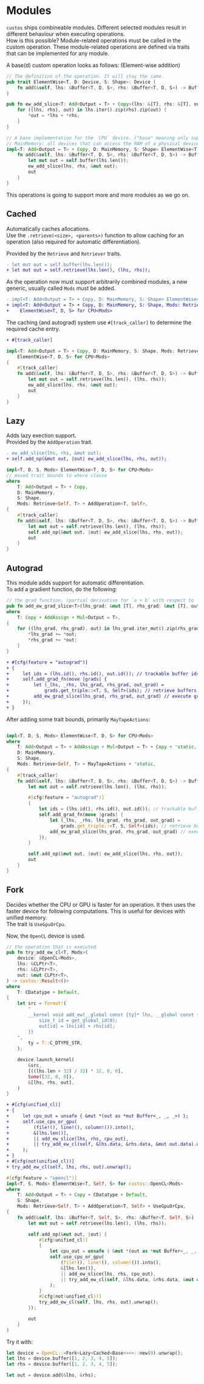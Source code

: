 # Modules

`custos` ships combineable modules. Different selected modules result in different behaviour when executing operations.<br>
How is this possible? Module-related operations must be called in the custom operation. These module-related operations are defined via traits that can be implemented for any module.

A base(d) custom operation looks as follows:
(Element-wise addition)
```rust
// The definition of the operation. It will stay the same.
pub trait ElementWise<T, D: Device, S: Shape>: Device {
    fn add(&self, lhs: &Buffer<T, D, S>, rhs: &Buffer<T, D, S>) -> Buffer<T, Self, S>;
}

pub fn ew_add_slice<T: Add<Output = T> + Copy>(lhs: &[T], rhs: &[T], out: &mut [T]) {
    for ((lhs, rhs), out) in lhs.iter().zip(rhs).zip(out) {
        *out = *lhs + *rhs;
    }
}

// A base implementation for the `CPU` device. ("base" meaning only supporting the `Base` module)
// MainMemory: all devices that can access the RAM of a physical device. (e.g. device with unified memory )
impl<T: Add<Output = T> + Copy, D: MainMemory, S: Shape> ElementWise<T, D, S> for CPU {
    fn add(&self, lhs: &Buffer<T, D, S>, rhs: &Buffer<T, D, S>) -> Buffer<T, Self, S> {
        let mut out = self.buffer(lhs.len());
        ew_add_slice(lhs, rhs, &mut out);
        out
    }
}

```

This operations is going to support more and more modules as we go on.


## Cached

Automatically caches allocations.<br>
Use the `.retrieve(<size>, <parents>)` function to allow caching for an operation (also required for automatic differentiation).

Provided by the `Retrieve` and `Retriever` traits.

```diff
- let mut out = self.buffer(lhs.len());
+ let mut out = self.retrieve(lhs.len(), (lhs, rhs));
```

As the operation now must support arbitrarily combined modules, a new generic, usually called `Mods` must be added. 

```diff
- impl<T: Add<Output = T> + Copy, D: MainMemory, S: Shape> ElementWise<T, D, S> for CPU {
+ impl<T: Add<Output = T> + Copy, D: MainMemory, S: Shape, Mods: Retrieve<Self, T>>
+    ElementWise<T, D, S> for CPU<Mods>
```

The caching (and autograd) system use `#[track_caller]` to determine the required cache entry.

```diff
+ #[track_caller]
```

```rust
impl<T: Add<Output = T> + Copy, D: MainMemory, S: Shape, Mods: Retrieve<Self, T>>
    ElementWise<T, D, S> for CPU<Mods>
{
    #[track_caller]
    fn add(&self, lhs: &Buffer<T, D, S>, rhs: &Buffer<T, D, S>) -> Buffer<T, Self, S> {
        let mut out = self.retrieve(lhs.len(), (lhs, rhs));
        ew_add_slice(lhs, rhs, &mut out);
        out
    }
}
```


## Lazy

Adds lazy exection support.<br>
Provided by the `AddOperation` trait.

```diff
- ew_add_slice(lhs, rhs, &mut out);
+ self.add_op(&mut out, |out| ew_add_slice(lhs, rhs, out));
```

```rust
impl<T, D, S, Mods> ElementWise<T, D, S> for CPU<Mods>
// moved trait bounds to where clause
where
    T: Add<Output = T> + Copy,
    D: MainMemory,
    S: Shape,
    Mods: Retrieve<Self, T> + AddOperation<T, Self>,
{
    #[track_caller]
    fn add(&self, lhs: &Buffer<T, D, S>, rhs: &Buffer<T, D, S>) -> Buffer<T, Self, S> {
        let mut out = self.retrieve(lhs.len(), (lhs, rhs));
        self.add_op(&mut out, |out| ew_add_slice(lhs, rhs, out));
        out
    }
}
```

## Autograd

This module adds support for automatic differentiation.<br>
To add a gradient function, do the following:

```rust
// the grad function. (partial derivative for `a + b` with respect to `a` and `b` and chain rule) 
pub fn add_ew_grad_slice<T>(lhs_grad: &mut [T], rhs_grad: &mut [T], out: &[T])
where
    T: Copy + AddAssign + Mul<Output = T>,
{
    for ((lhs_grad, rhs_grad), out) in lhs_grad.iter_mut().zip(rhs_grad).zip(out) {
        *lhs_grad += *out;
        *rhs_grad += *out;
    }
}
```

```diff
+ #[cfg(feature = "autograd")]
+ {
+     let ids = (lhs.id(), rhs.id(), out.id()); // trackable buffer ids
+     self.add_grad_fn(move |grads| {
+         let (_lhs, _rhs, lhs_grad, rhs_grad, out_grad) =
+             grads.get_triple::<T, S, Self>(ids); // retrieve buffers from gradient cache
+         add_ew_grad_slice(lhs_grad, rhs_grad, out_grad) // execute grad function
+     });
+ }
```
After adding some trait bounds, primarily `MayTapeActions`:

```rust

impl<T, D, S, Mods> ElementWise<T, D, S> for CPU<Mods>
where
    T: Add<Output = T> + AddAssign + Mul<Output = T> + Copy + 'static,
    D: MainMemory,
    S: Shape,
    Mods: Retrieve<Self, T> + MayTapeActions + 'static,
{
    #[track_caller]
    fn add(&self, lhs: &Buffer<T, D, S>, rhs: &Buffer<T, D, S>) -> Buffer<T, Self, S> {
        let mut out = self.retrieve(lhs.len(), (lhs, rhs));

        #[cfg(feature = "autograd")]
        {
            let ids = (lhs.id(), rhs.id(), out.id()); // trackable buffer ids
            self.add_grad_fn(move |grads| {
                let (_lhs, _rhs, lhs_grad, rhs_grad, out_grad) =
                    grads.get_triple::<T, S, Self>(ids); // retrieve buffers from gradient cache
                add_ew_grad_slice(lhs_grad, rhs_grad, out_grad) // execute grad function
            });
        }

        self.add_op(&mut out, |out| ew_add_slice(lhs, rhs, out));
        out
    }
}
```

## Fork

Decides whether the CPU or GPU is faster for an operation. It then uses the faster device for following computations. This is useful for devices with unified memory.<br>
The trait is `UseGpuOrCpu`.

Now, the `OpenCL` device is used.

```rust
// the operation that is executed
pub fn try_add_ew_cl<T, Mods>(
    device: &OpenCL<Mods>,
    lhs: &CLPtr<T>,
    rhs: &CLPtr<T>,
    out: &mut CLPtr<T>,
) -> custos::Result<()>
where
    T: CDatatype + Default,
{
    let src = format!(
        "
        __kernel void add_ew(__global const {ty}* lhs, __global const {ty}* rhs, __global {ty}* out) {{
            size_t id = get_global_id(0);
            out[id] = lhs[id] + rhs[id];
        }}
    ",
        ty = T::C_DTYPE_STR,
    );

    device.launch_kernel(
        &src,
        [((lhs.len + 32) / 32) * 32, 0, 0],
        Some([32, 0, 0]),
        &[lhs, rhs, out],
    )
}
```

```diff
+ #[cfg(unified_cl)]
+ {
+     let cpu_out = unsafe { &mut *(out as *mut Buffer<_, _, _>) };
+     self.use_cpu_or_gpu(
+         (file!(), line!(), column!()).into(),
+         &[lhs.len()],
+         || add_ew_slice(lhs, rhs, cpu_out),
+         || try_add_ew_cl(self, &lhs.data, &rhs.data, &mut out.data).unwrap(),
+     );
+ }
+ #[cfg(not(unified_cl))]
+ try_add_ew_cl(self, lhs, rhs, out).unwrap();
```

```rust
#[cfg(feature = "opencl")]
impl<T, S, Mods> ElementWise<T, Self, S> for custos::OpenCL<Mods>
where
    T: Add<Output = T> + Copy + CDatatype + Default,
    S: Shape,
    Mods: Retrieve<Self, T> + AddOperation<T, Self> + UseGpuOrCpu,
{
    fn add(&self, lhs: &Buffer<T, Self, S>, rhs: &Buffer<T, Self, S>) -> Buffer<T, Self, S> {
        let mut out = self.retrieve(lhs.len(), (lhs, rhs));

        self.add_op(&mut out, |out| {
            #[cfg(unified_cl)]
            {
                let cpu_out = unsafe { &mut *(out as *mut Buffer<_, _, _>) };
                self.use_cpu_or_gpu(
                    (file!(), line!(), column!()).into(),
                    &[lhs.len()],
                    || add_ew_slice(lhs, rhs, cpu_out),
                    || try_add_ew_cl(self, &lhs.data, &rhs.data, &mut out.data).unwrap(),
                );
            }
            #[cfg(not(unified_cl))]
            try_add_ew_cl(self, lhs, rhs, out).unwrap();
        });

        out
    }
}
```

Try it with:
```rust        
let device = OpenCL::<Fork<Lazy<Cached<Base>>>>::new(0).unwrap();
let lhs = device.buffer([1, 2, 3, 4, 5]);
let rhs = device.buffer([1, 2, 3, 4, 5]);

let out = device.add(&lhs, &rhs);
```

